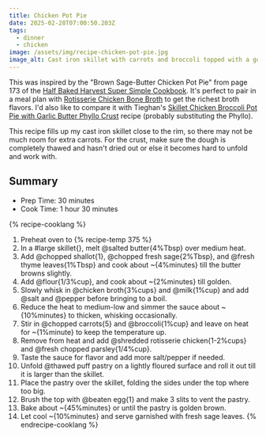 ```yaml
---
title: Chicken Pot Pie
date: 2025-02-28T07:00:50.203Z
tags:
  - dinner
  - chicken
image: /assets/img/recipe-chicken-pot-pie.jpg
image_alt: Cast iron skillet with carrots and broccoli topped with a golden pastry layer.
---
```


This was inspired by the "Brown Sage-Butter Chicken Pot Pie" from page 173 of the [Half Baked Harvest Super Simple Cookbook](https://www.halfbakedharvest.com/cookbook/half-baked-harvest-super-simple/).
It's perfect to pair in a meal plan with [Rotisserie Chicken Bone Broth](/recipes/2024/01/18/rotisserie-chicken-bone-broth/) to get the richest broth flavors.
I'd also like to compare it with Tieghan's [Skillet Chicken Broccoli Pot Pie with Garlic Butter Phyllo Crust](https://www.halfbakedharvest.com/skillet-chicken-broccoli-pot-pie/) recipe (probably substituting the Phyllo).

This recipe fills up my cast iron skillet close to the rim, so there may not be much room for extra carrots.
For the crust, make sure the dough is completely thawed and hasn't dried out or else it becomes hard to unfold and work with.

## Summary

- Prep Time: 30 minutes
- Cook Time: 1 hour 30 minutes

{% recipe-cooklang %}

1. Preheat oven to {% recipe-temp 375 %}
1. In a #large skillet{}, melt @salted butter{4%Tbsp} over medium heat.
1. Add @chopped shallot{1}, @chopped fresh sage{2%Tbsp}, and @fresh thyme leaves{1%Tbsp} and cook about ~{4%minutes} till the butter browns slightly.
1. Add @flour{1/3%cup}, and cook about ~{2%minutes} till golden.
1. Slowly whisk in @chicken broth{3%cups} and @milk{1%cup} and add @salt and @pepper before bringing to a boil.
1. Reduce the heat to medium-low and simmer the sauce about ~{10%minutes} to thicken, whisking occasionally.
1. Stir in @chopped carrots{5} and @broccoli{1%cup} and leave on heat for ~{1%minute} to keep the temperature up.
1. Remove from heat and add @shredded rotisserie chicken{1-2%cups} and @fresh chopped parsley{1/4%cup}.
1. Taste the sauce for flavor and add more salt/pepper if needed.
1. Unfold @thawed puff pastry on a lightly floured surface and roll it out till it is larger than the skillet.
1. Place the pastry over the skillet, folding the sides under the top where too big.
1. Brush the top with @beaten egg{1} and make 3 slits to vent the pastry.
1. Bake about ~{45%minutes} or until the pastry is golden brown.
1. Let cool ~{10%minutes} and serve garnished with fresh sage leaves.
   {% endrecipe-cooklang %}
